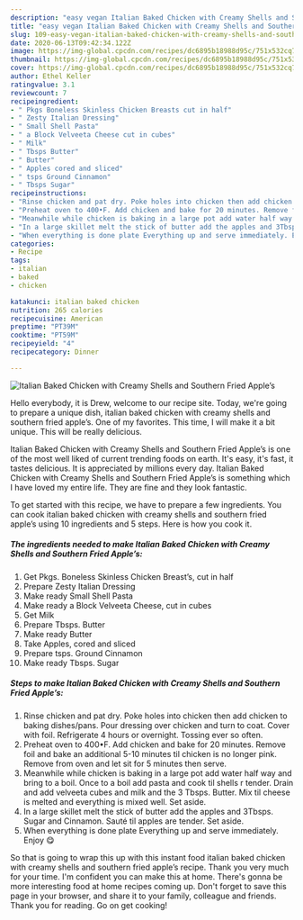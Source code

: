 ```yaml
---
description: "easy vegan Italian Baked Chicken with Creamy Shells and Southern Fried Apple’s recipes | how to keep Italian Baked Chicken with Creamy Shells and Southern Fried Apple’s"
title: "easy vegan Italian Baked Chicken with Creamy Shells and Southern Fried Apple’s recipes | how to keep Italian Baked Chicken with Creamy Shells and Southern Fried Apple’s"
slug: 109-easy-vegan-italian-baked-chicken-with-creamy-shells-and-southern-fried-apples-recipes-how-to-keep-italian-baked-chicken-with-creamy-shells-and-southern-fried-apples
date: 2020-06-13T09:42:34.122Z
image: https://img-global.cpcdn.com/recipes/dc6895b18988d95c/751x532cq70/italian-baked-chicken-with-creamy-shells-and-southern-fried-apples-recipe-main-photo.jpg
thumbnail: https://img-global.cpcdn.com/recipes/dc6895b18988d95c/751x532cq70/italian-baked-chicken-with-creamy-shells-and-southern-fried-apples-recipe-main-photo.jpg
cover: https://img-global.cpcdn.com/recipes/dc6895b18988d95c/751x532cq70/italian-baked-chicken-with-creamy-shells-and-southern-fried-apples-recipe-main-photo.jpg
author: Ethel Keller
ratingvalue: 3.1
reviewcount: 7
recipeingredient:
- " Pkgs Boneless Skinless Chicken Breasts cut in half"
- " Zesty Italian Dressing"
- " Small Shell Pasta"
- " a Block Velveeta Cheese cut in cubes"
- " Milk"
- " Tbsps Butter"
- " Butter"
- " Apples cored and sliced"
- " tsps Ground Cinnamon"
- " Tbsps Sugar"
recipeinstructions:
- "Rinse chicken and pat dry. Poke holes into chicken then add chicken to baking dishes/pans. Pour dressing over chicken and turn to coat. Cover with foil. Refrigerate 4 hours or overnight. Tossing ever so often."
- "Preheat oven to 400•F. Add chicken and bake for 20 minutes. Remove foil and bake an additional 5-10 minutes til chicken is no longer pink. Remove from oven and let sit for 5 minutes then serve."
- "Meanwhile while chicken is baking in a large pot add water half way and bring to a boil. Once to a boil add pasta and cook til shells r tender. Drain and add velveeta cubes and milk and the 3 Tbsps. Butter. Mix til cheese is melted and everything is mixed well. Set aside."
- "In a large skillet melt the stick of butter add the apples and 3Tbsps. Sugar and Cinnamon. Sauté til apples are tender. Set aside."
- "When everything is done plate Everything up and serve immediately. Enjoy 😋"
categories:
- Recipe
tags:
- italian
- baked
- chicken

katakunci: italian baked chicken 
nutrition: 265 calories
recipecuisine: American
preptime: "PT39M"
cooktime: "PT59M"
recipeyield: "4"
recipecategory: Dinner

---
```



![Italian Baked Chicken with Creamy Shells and Southern Fried Apple’s](https://img-global.cpcdn.com/recipes/dc6895b18988d95c/751x532cq70/italian-baked-chicken-with-creamy-shells-and-southern-fried-apples-recipe-main-photo.jpg)

Hello everybody, it is Drew, welcome to our recipe site. Today, we're going to prepare a unique dish, italian baked chicken with creamy shells and southern fried apple’s. One of my favorites. This time, I will make it a bit unique. This will be really delicious.

Italian Baked Chicken with Creamy Shells and Southern Fried Apple’s is one of the most well liked of current trending foods on earth. It's easy, it's fast, it tastes delicious. It is appreciated by millions every day. Italian Baked Chicken with Creamy Shells and Southern Fried Apple’s is something which I have loved my entire life. They are fine and they look fantastic.




To get started with this recipe, we have to prepare a few ingredients. You can cook italian baked chicken with creamy shells and southern fried apple’s using 10 ingredients and 5 steps. Here is how you cook it.

<!--inarticleads1-->

##### The ingredients needed to make Italian Baked Chicken with Creamy Shells and Southern Fried Apple’s:

1. Get  Pkgs. Boneless Skinless Chicken Breast’s, cut in half
1. Prepare  Zesty Italian Dressing
1. Make ready  Small Shell Pasta
1. Make ready  a Block Velveeta Cheese, cut in cubes
1. Get  Milk
1. Prepare  Tbsps. Butter
1. Make ready  Butter
1. Take  Apples, cored and sliced
1. Prepare  tsps. Ground Cinnamon
1. Make ready  Tbsps. Sugar




<!--inarticleads2-->

##### Steps to make Italian Baked Chicken with Creamy Shells and Southern Fried Apple’s:

1. Rinse chicken and pat dry. Poke holes into chicken then add chicken to baking dishes/pans. Pour dressing over chicken and turn to coat. Cover with foil. Refrigerate 4 hours or overnight. Tossing ever so often.
1. Preheat oven to 400•F. Add chicken and bake for 20 minutes. Remove foil and bake an additional 5-10 minutes til chicken is no longer pink. Remove from oven and let sit for 5 minutes then serve.
1. Meanwhile while chicken is baking in a large pot add water half way and bring to a boil. Once to a boil add pasta and cook til shells r tender. Drain and add velveeta cubes and milk and the 3 Tbsps. Butter. Mix til cheese is melted and everything is mixed well. Set aside.
1. In a large skillet melt the stick of butter add the apples and 3Tbsps. Sugar and Cinnamon. Sauté til apples are tender. Set aside.
1. When everything is done plate Everything up and serve immediately. Enjoy 😋




So that is going to wrap this up with this instant food italian baked chicken with creamy shells and southern fried apple’s recipe. Thank you very much for your time. I'm confident you can make this at home. There's gonna be more interesting food at home recipes coming up. Don't forget to save this page in your browser, and share it to your family, colleague and friends. Thank you for reading. Go on get cooking!
